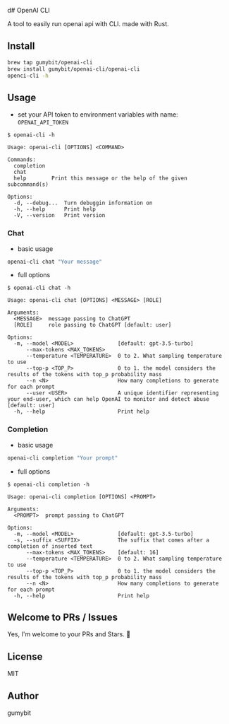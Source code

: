 d# OpenAI CLI

A tool to easily run openai api with CLI. made with Rust.

## Install

```sh
brew tap gumybit/openai-cli
brew install gumybit/openai-cli/openai-cli
openci-cli -h
```

## Usage

- set your API token to environment variables with name: `OPENAI_API_TOKEN`

```
$ openai-cli -h

Usage: openai-cli [OPTIONS] <COMMAND>

Commands:
  completion  
  chat        
  help        Print this message or the help of the given subcommand(s)

Options:
  -d, --debug...  Turn debuggin information on
  -h, --help      Print help
  -V, --version   Print version
```

### Chat

- basic usage

```sh
openai-cli chat "Your message"
```

- full options

```
$ openai-cli chat -h

Usage: openai-cli chat [OPTIONS] <MESSAGE> [ROLE]

Arguments:
  <MESSAGE>  message passing to ChatGPT
  [ROLE]     role passing to ChatGPT [default: user]

Options:
  -m, --model <MODEL>              [default: gpt-3.5-turbo]
      --max-tokens <MAX_TOKENS>    
      --temperature <TEMPERATURE>  0 to 2. What sampling temperature to use
      --top-p <TOP_P>              0 to 1. the model considers the results of the tokens with top_p probability mass
      --n <N>                      How many completions to generate for each prompt
      --user <USER>                A unique identifier representing your end-user, which can help OpenAI to monitor and detect abuse [default: user]
  -h, --help                       Print help
```

### Completion

- basic usage

```sh
openai-cli completion "Your prompt"
```

- full options

```
$ openai-cli completion -h

Usage: openai-cli completion [OPTIONS] <PROMPT>

Arguments:
  <PROMPT>  prompt passing to ChatGPT

Options:
  -m, --model <MODEL>              [default: gpt-3.5-turbo]
  -s, --suffix <SUFFIX>            The suffix that comes after a completion of inserted text
      --max-tokens <MAX_TOKENS>    [default: 16]
      --temperature <TEMPERATURE>  0 to 2. What sampling temperature to use
      --top-p <TOP_P>              0 to 1. the model considers the results of the tokens with top_p probability mass
      --n <N>                      How many completions to generate for each prompt
  -h, --help                       Print help
```

## Welcome to PRs / Issues

Yes, I'm welcome to your PRs and Stars. :custard:

## License

MIT

## Author

gumybit
